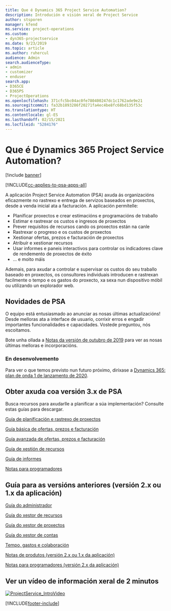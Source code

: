 ```yaml
---
title: Que é Dynamics 365 Project Service Automation?
description: Introdución e visión xeral de Project Service
author: stsporen
manager: kfend
ms.service: project-operations
ms.custom:
- dyn365-projectservice
ms.date: 9/23/2019
ms.topic: article
ms.author: ruhercul
audience: Admin
search.audienceType:
- admin
- customizer
- enduser
search.app:
- D365CE
- D365PS
- ProjectOperations
ms.openlocfilehash: 371cfc5bc04ac0fe780400247dc1c1762ade9e21
ms.sourcegitcommit: fa32b1893286f20271fa4ec4be8fc68bd135f53c
ms.translationtype: HT
ms.contentlocale: gl-ES
ms.lasthandoff: 02/15/2021
ms.locfileid: "5284176"
---
```

# <a name="what-is-dynamics-365-project-service-automation"></a>Que é Dynamics 365 Project Service Automation?

[!include [banner](../includes/psa-now-project-operations.md)]

[!INCLUDE[cc-applies-to-psa-apps-all](../includes/cc-applies-to-psa-apps-all.md)]

A aplicación Project Service Automation (PSA) axuda ás organizacións eficazmente no rastrexo e entrega de servizos baseados en proxectos, desde a venda inicial ata a facturación. A aplicación permítelle:

- Planificar proxectos e crear estimacións e programacións de traballo
- Estimar e rastrexar os custos e ingresos de proxectos
- Prever requisitos de recursos cando os proxectos están na canle
- Rastrexar o progreso e os custos de proxectos
- Xestionar ofertas, prezos e facturación de proxectos
- Atribuír e xestionar recursos
- Usar informes e paneis interactivos para controlar os indicadores clave de rendemento de proxectos de éxito
- ... e moito máis

Ademais, para axudar a controlar e supervisar os custos do seu traballo baseado en proxectos, os consultores individuais introducen e rastrexan facilmente o tempo e os gastos do proxecto, xa sexa nun dispositivo móbil ou utilizando un explorador web.

## <a name="whats-new-in-psa"></a>Novidades de PSA
O equipo está entusiasmado ao anunciar as nosas últimas actualizacións! Desde melloras ata a interface de usuario, corrixir erros e engadir importantes funcionalidades e capacidades. Vostede preguntou, nós escoitamos.

Bote unha ollada a [Notas da versión de outubro de 2019](https://docs.microsoft.com/dynamics365-release-plan/2019wave2/index) para ver as nosas últimas melloras e incorporacións.

### <a name="in-development"></a>En desenvolvemento
Para ver o que temos previsto nun futuro próximo, diríxase a [Dynamics 365: plan de onda 1 de lanzamento de 2020](https://docs.microsoft.com/dynamics365-release-plan/2020wave1/index).

## <a name="get-help-with-psa-version-3x"></a>Obter axuda coa versión 3.x de PSA
Busca recursos para axudarlle a planificar a súa implementación? Consulte estas guías para descargar.

 [Guía de planificación e rastrexo de proxectos](../psa/implementation-guides/project-planning-tracking.md)

 [Guía básica de ofertas, prezos e facturación](../psa/implementation-guides/begin-quoting-pricing-billing.md)

 [Guía avanzada de ofertas, prezos e facturación](../psa/implementation-guides/adv-quoting-pricing-billing.md)

 [Guía de xestión de recursos](../psa/implementation-guides/resource-management-guide.md)

 [Guía de informes](../psa/implementation-guides/reporting-guide.md)

 [Notas para programadores](../psa/developer-guides/overview-dev-notes-v3.x.md)

## <a name="guidance-for-earlier-versions-app-version-2x-or-1x"></a>Guía para as versións anteriores (versión 2.x ou 1.x da aplicación)
 [Guía do administrador](../psa/admin-guide.md)

 [Guía do xestor de recursos](../psa/resource-manager-guide.md)

 [Guía do xestor de proxectos](../psa/project-manager-guide.md)

 [Guía do xestor de contas](../psa/account-manager-guide.md)

 [Tempo, gastos e colaboración](../psa/time-expense-collaboration-guide.md)

 [Notas de produtos (versión 2.x ou 1.x da aplicación)](../psa/white-papers.md)

 [Notas para programadores (versión 2.x da aplicación)](../psa/developer-guides/add-custom-qoi-forms-v2.x.md)

 ## <a name="watch-a-2-minute-overview-video"></a>Ver un vídeo de información xeral de 2 minutos
 <a name="heroArea"></a> [![ProjectService_IntroVideo](../psa/media/project-service-intro-video.png "ProjectService_IntroVideo")](https://go.microsoft.com/fwlink/p/?LinkId=799457)




[!INCLUDE[footer-include](../includes/footer-banner.md)]